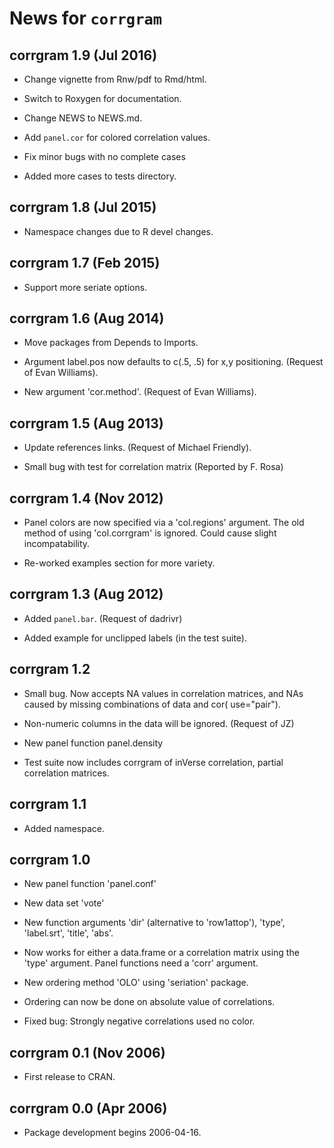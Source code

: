 # News for `corrgram`

## corrgram 1.9 (Jul 2016)

* Change vignette from Rnw/pdf to Rmd/html.

* Switch to Roxygen for documentation.

* Change NEWS to NEWS.md.

* Add `panel.cor` for colored correlation values.

* Fix minor bugs with no complete cases

* Added more cases to tests directory.

## corrgram 1.8 (Jul 2015)

* Namespace changes due to R devel changes.

## corrgram 1.7 (Feb 2015)

* Support more seriate options.

## corrgram 1.6 (Aug 2014)

* Move packages from Depends to Imports.

* Argument label.pos now defaults to c(.5, .5) for x,y positioning. (Request
  of Evan Williams).

* New argument 'cor.method'. (Request of Evan Williams).

## corrgram 1.5 (Aug 2013)

* Update references links.  (Request of Michael Friendly).

* Small bug with test for correlation matrix (Reported by F. Rosa)

## corrgram 1.4 (Nov 2012)

* Panel colors are now specified via a 'col.regions' argument.  The old
  method of using 'col.corrgram' is ignored. Could cause slight
  incompatability.

* Re-worked examples section for more variety.

## corrgram 1.3 (Aug 2012)

* Added `panel.bar`.  (Request of dadrivr)

* Added example for unclipped labels (in the test suite).

## corrgram 1.2

* Small bug.  Now accepts NA values in correlation matrices, and
  NAs caused by missing combinations of data and cor( use="pair").

* Non-numeric columns in the data will be ignored. (Request of JZ)

* New panel function panel.density

* Test suite now includes corrgram of inVerse correlation, partial
  correlation matrices.

## corrgram 1.1

* Added namespace.

## corrgram 1.0

* New panel function 'panel.conf'

* New data set 'vote'

* New function arguments 'dir' (alternative to 'row1attop'), 'type',
  'label.srt', 'title', 'abs'.

* Now works for either a data.frame or a correlation matrix using the
	'type' argument.  Panel functions need a 'corr' argument.

* New ordering method 'OLO' using 'seriation' package.

* Ordering can now be done on absolute value of correlations.

* Fixed bug: Strongly negative correlations used no color.

## corrgram 0.1 (Nov 2006)

* First release to CRAN.

## corrgram 0.0  (Apr 2006)

* Package development begins 2006-04-16.
